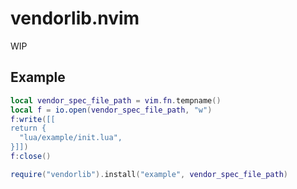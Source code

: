 # vendorlib.nvim

WIP

## Example

```lua
local vendor_spec_file_path = vim.fn.tempname()
local f = io.open(vendor_spec_file_path, "w")
f:write([[
return {
  "lua/example/init.lua",
}]])
f:close()

require("vendorlib").install("example", vendor_spec_file_path)
```